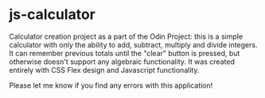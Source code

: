 # js-calculator
Calculator creation project as a part of the Odin Project: this is a simple calculator with only the ability to add, subtract, multiply and divide integers. It can remember previous totals until the "clear" button is pressed, but otherwise doesn't support any algebraic functionality. It was created entirely with CSS Flex design and Javascript functionality.

Please let me know if you find any errors with this application!
